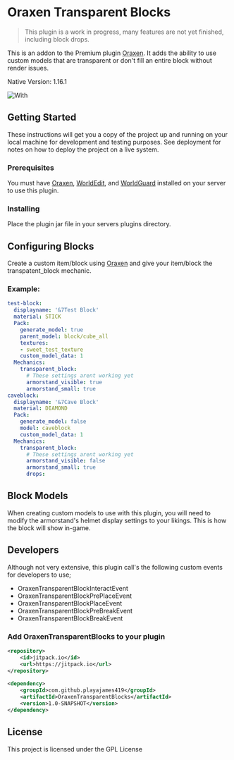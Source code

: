 # Oraxen Transparent Blocks

> This plugin is a work in progress, many features are not yet finished, including block drops.

This is an addon to the Premium plugin [Oraxen](https://github.com/oraxen/Oraxen). It adds the ability to use custom models that are transparent or don't fill an entire block without render issues.

Native Version: 1.16.1

![With](https://i.imgur.com/fiwYM3M.png)

## Getting Started

These instructions will get you a copy of the project up and running on your local machine for development and testing purposes. See deployment for notes on how to deploy the project on a live system.

### Prerequisites

You must have [Oraxen](https://github.com/oraxen/Oraxen), [WorldEdit](https://github.com/EngineHub/WorldEdit), and [WorldGuard](https://github.com/EngineHub/WorldGuard) installed on your server to use this plugin.

### Installing

Place the plugin jar file in your servers plugins directory.

## Configuring Blocks

Create a custom item/block using [Oraxen](https://github.com/oraxen/Oraxen) and give your item/block the transpatent_block mechanic.

### Example:

```yaml
test-block:
  displayname: '&7Test Block'
  material: STICK
  Pack:
    generate_model: true
    parent_model: block/cube_all
    textures:
    - sweet_test_texture
    custom_model_data: 1
  Mechanics:
    transparent_block:
      # These settings arent working yet
      armorstand_visible: true
      armorstand_small: true
caveblock:
  displayname: '&7Cave Block'
  material: DIAMOND
  Pack:
    generate_model: false
    model: caveblock
    custom_model_data: 1
  Mechanics:
    transparent_block:
      # These settings arent working yet
      armorstand_visible: false
      armorstand_small: true
      drops:
```

## Block Models

When creating custom models to use with this plugin, you will need to modify the armorstand's helmet display settings to your likings. This is how the block will show in-game.

## Developers

Although not very extensive, this plugin call's the following custom events for developers to use;

* OraxenTransparentBlockInteractEvent
* OraxenTransparentBlockPrePlaceEvent
* OraxenTransparentBlockPlaceEvent
* OraxenTransparentBlockPreBreakEvent
* OraxenTransparentBlockBreakEvent

### Add OraxenTransparentBlocks to your plugin

```xml
<repository>
    <id>jitpack.io</id>
    <url>https://jitpack.io</url>
</repository>
  
<dependency>
    <groupId>com.github.playajames419</groupId>
    <artifactId>OraxenTransparentBlocks</artifactId>
    <version>1.0-SNAPSHOT</version>
</dependency>
```

## License

This project is licensed under the GPL License
